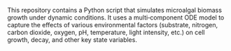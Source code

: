 This repository contains a Python script that simulates microalgal biomass growth under dynamic conditions. It uses a multi‐component ODE model to capture the effects of various environmental factors (substrate, nitrogen, carbon dioxide, oxygen, pH, temperature, light intensity, etc.) on cell growth, decay, and other key state variables.


